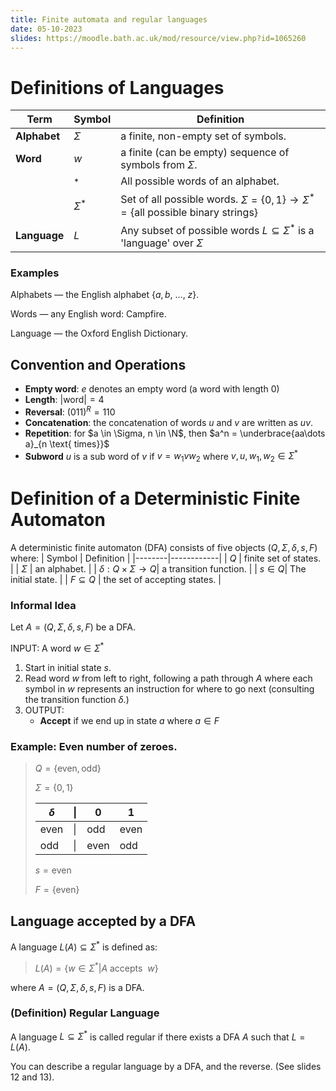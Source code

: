 ```yaml
---
title: Finite automata and regular languages 
date: 05-10-2023
slides: https://moodle.bath.ac.uk/mod/resource/view.php?id=1065260
---
```


# Definitions of Languages
| Term | Symbol | Definition|
|--------------|----------|-----------------|
| **Alphabet** | $\Sigma$ | a finite, non-empty set of symbols.
| **Word** | $w$ | a finite (can be empty) sequence of symbols from $\Sigma$. | 
||$^\ast$| All possible words of an alphabet. |
| | $\Sigma^\ast$ | Set of all possible words. $\Sigma = \left\{0, 1\right\} \rightarrow \Sigma^\ast = \left\{\text{all possible binary strings}\right\}$| 
|**Language**| $L$ | Any subset of possible words $L \subseteq \Sigma^\ast$ is a 'language' over $\Sigma$|

### Examples
Alphabets &mdash; the English alphabet $\left\{a, b,\ \dots, \ z\right\}$.

Words &mdash; any English word: $\text{Campfire}$.

Language &mdash; the Oxford English Dictionary.

## Convention and Operations
* **Empty word**: $e$ denotes an empty word (a word with length $0$)
* **Length**: $\left|\text{word}\right| = 4$
* **Reversal**: $(011)^R = 110$
* **Concatenation**: the concatenation of words $u$ and $v$ are written as $uv$.
* **Repetition**: for $a \in \Sigma, n \in \N$, then $a^n = \underbrace{aa\dots a}_{n \text{ times}}$
* **Subword** $u$ is a sub word of $v$ if $v=w_1vw_2$ where $v, u, w_1, w_2 \in \Sigma^\ast$

# Definition of a Deterministic Finite Automaton
A deterministic finite automaton (DFA) consists of five objects $(Q, \Sigma, \delta, s, F)$ where:
| Symbol | Definition |
|--------|------------|
| $Q$    | finite set of states. |
| $\Sigma$ | an alphabet. |
| $\delta: Q \times \Sigma \rightarrow Q$| a transition function. |
| $s \in Q$| The initial state. |
| $F \subseteq Q$ | the set of accepting states. |

### Informal Idea

Let $A = (Q, \Sigma, \delta, s, F)$ be a DFA.

INPUT: A word $w \in \Sigma^\ast$
1. Start in initial state $s$.
2. Read word $w$ from left to right, following a path through $A$ where each symbol in $w$ represents an instruction for where to go next (consulting the transition function $\delta$.)
3. OUTPUT:
    * **Accept** if we end up in state $a$ where $a \in F$

### Example: Even number of zeroes.

> $Q = \left\{\text{even}, \text{odd}\right\}$
> 
> $\Sigma = \left\{0, 1\right\}$
> 
> |$\delta$|\|| $0$ | $1$ |
> |--------|-|-----|-----|
> | $\text{even}$ |\|| $\text{odd}$ | $\text{even}$ |
> | $\text{odd}$ |\|| $\text{even}$ | $\text{odd}$ |
> 
> $s = \text{even}$
> 
> $F = \left\{\text{even}\right\}$
>

## Language accepted by a DFA

A language $L(A) \subseteq \Sigma^\ast$ is defined as:

> $L(A) = \left\{w \in \Sigma^\ast | A \text{ accepts }\ w \right\}$

where $A = (Q, \Sigma, \delta, s, F)$ is a DFA.
### (Definition) Regular Language
A language $L \subseteq \Sigma^\ast$ is called regular if there exists a DFA $A$ such that $L = L(A)$.

You can describe a regular language by a DFA, and the reverse. (See slides 12 and 13). 